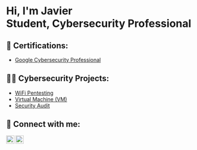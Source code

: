 <h1>Hi, I'm Javier <br/> Student</a>, Cybersecurity Professional</a></h1>

<h2> 📜 Certifications:</h2>

 - [Google Cybersecurity Professional](link)

<h2>👨‍💻 Cybersecurity Projects:</h2>

 - [WiFi Pentesting](https://github.com/javiercuevas24/WIFI-Pentesting/tree/main)
- [Virtual Machine (VM)](https://github.com/javiercuevas24/Virtual-Machine-Project/tree/main)
-  [Security Audit](https://github.com/javiercuevas24/Security-audit/tree/main)


<h2> 🤳 Connect with me:</h2>


[<img align="left" alt="JavierCuevas | LinkedIn" width="22px" src="https://cdn.jsdelivr.net/npm/simple-icons@v3/icons/linkedin.svg" />][linkedin]
[<img align="left" alt="JavierCuevas | Instagram" width="22px" src="https://cdn.jsdelivr.net/npm/simple-icons@v3/icons/instagram.svg" />][instagram]


[instagram]: https://www.instagram.com/javiercuevas24/?hl=en
[linkedin]: https://www.linkedin.com/in/javier-cuevas-a50a21324

<!--
is a ✨ _special_ ✨ repository because its `README.md` (this file) appears on your GitHub profile.

Here are some ideas to get you started:

- 🔭 I’m currently working on ...
- 🌱 I’m currently learning ...
- 👯 I’m looking to collaborate on ...
- 🤔 I’m looking for help with ...
- 💬 Ask me about ...
- 📫 How to reach me: ...
- 😄 Pronouns: ...
- ⚡ Fun fact: ...
